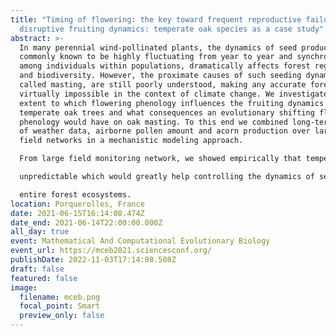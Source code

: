 ```yaml
---
title: "Timing of flowering: the key toward frequent reproductive failure and
  disruptive fruiting dynamics: temperate oak species as a case study"
abstract: >-
  In many perennial wind-pollinated plants, the dynamics of seed production,
  commonly known to be highly fluctuating from year to year and synchronized
  among individuals within populations, dramatically affects forest regeneration
  and biodiversity. However, the proximate causes of such seeding dynamics,
  called masting, are still poorly understood, making any accurate forecasting
  virtually impossible in the context of climate change. We investigated the
  extent to which flowering phenology influences the fruiting dynamics of
  temperate oak trees and what consequences an evolutionary shifting flower
  phenology would have on oak masting. To this end we combined long-term surveys
  of weather data, airborne pollen amount and acorn production over large-scale
  field networks in a mechanistic modeling approach.

  From large field monitoring network, we showed empirically that temperate oak species release pollen earlier in the season than Mediterranean oak species. Such early flowering in temperate oak species results in pollen being often released during unfavorable weather conditions leading to frequent reproductive failure. Then, focusing on temperate oak species and using a mechanistic model we showed that postponing flowering in the season resulted in fruiting dynamics that fluctuate in a more deterministic manner. Our simulated results suggest therefore that the early flowering phenology observed might be adaptive by making mast-seeding years rare and

  unpredictable which would greatly help controlling the dynamics of seed consumers. Changes in pollen phenology due to climate change could therefore have a strong impact on fruiting dynamics and by cascade on

  entire forest ecosystems.
location: Porquerolles, France
date: 2021-06-15T16:14:08.474Z
date_end: 2021-06-14T22:00:00.000Z
all_day: true
event: Mathematical And Computational Evolutionary Biology
event_url: https://mceb2021.sciencesconf.org/
publishDate: 2022-11-03T17:14:08.508Z
draft: false
featured: false
image:
  filename: mceb.png
  focal_point: Smart
  preview_only: false
---
```

